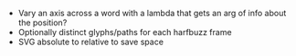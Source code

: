 - Vary an axis across a word with a lambda that gets an arg of info about the position?
- Optionally distinct glyphs/paths for each harfbuzz frame
- SVG absolute to relative to save space